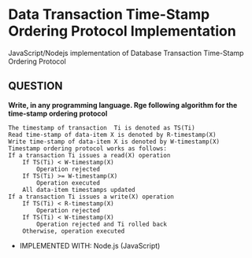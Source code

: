 # Data Transaction Time-Stamp Ordering Protocol Implementation
JavaScript/Nodejs implementation of Database Transaction Time-Stamp Ordering Protocol

## QUESTION
**Write, in any programming language. Rge following algorithm for the time-stamp ordering protocol**

	The timestamp of transaction  Ti is denoted as TS(Ti)
	Read time-stamp of data-item X is denoted by R-timestamp(X)
	Write time-stamp of data-item X is denoted by W-timestamp(X)
	Timestamp ordering protocol works as follows:
	If a transaction Ti issues a read(X) operation
		If TS(Ti) < W-timestamp(X)
			Operation rejected
		If TS(Ti) >= W-timestamp(X)
			Operation executed
		All data-item timestamps updated
	If a transaction Ti issues a write(X) operation
		If TS(Ti) < R-timestamp(X)
			Operation rejected
		If TS(Ti) < W-timestamp(X)
			Operation rejected and Ti rolled back
		Otherwise, operation executed

- IMPLEMENTED WITH: Node.js (JavaScript)
